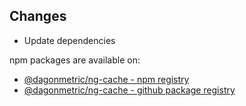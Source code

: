 ## Changes

* Update dependencies

npm packages are available on:

* [@dagonmetric/ng-cache - npm registry](https://www.npmjs.com/package/@dagonmetric/ng-cache)
* [@dagonmetric/ng-cache - github package registry](https://github.com/DagonMetric/ng-cache/packages)

